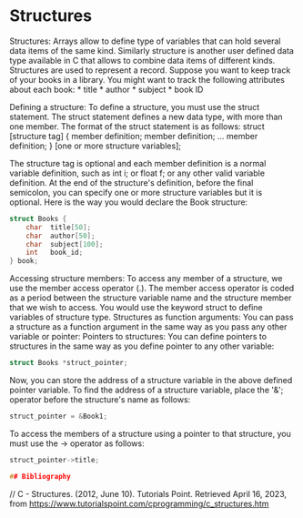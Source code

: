 # Structures

Structures: Arrays allow to define type of variables that can hold several data items of the same kind. Similarly structure is another user defined data type available in C that allows to combine data items of different kinds. Structures are used to represent a record. Suppose you want to keep track of your books in a library. You might want to track the following attributes about each book:
    * title
    * author
    * subject
    * book ID

Defining a structure: To define a structure, you must use the struct statement. The struct statement defines a new data type, with more than one member. The format of the struct statement is as follows:
struct [structure tag] {
    member definition;
    member definition;
    ...
    member definition;
} [one or more structure variables];

The structure tag is optional and each member definition is a normal variable definition, such as int i; or float f; or any other valid variable definition. At the end of the structure's definition, before the final semicolon, you can specify one or more structure variables but it is optional. Here is the way you would declare the Book structure:

```c
struct Books {
    char  title[50];
    char  author[50];
    char  subject[100];
    int   book_id;
} book;
```

Accessing structure members: To access any member of a structure, we use the member access operator (.). The member access operator is coded as a period between the structure variable name and the structure member that we wish to access. You would use the keyword struct to define variables of structure type.
Structures as function arguments: You can pass a structure as a function argument in the same way as you pass any other variable or pointer:
Pointers to structures: You can define pointers to structures in the same way as you define pointer to any other variable:

```c
struct Books *struct_pointer;
```

Now, you can store the address of a structure variable in the above defined pointer variable. To find the address of a structure variable, place the '&'; operator before the structure's name as follows:

```c
struct_pointer = &Book1;
```

To access the members of a structure using a pointer to that structure, you must use the → operator as follows:

```c
struct_pointer->title;

## Bibliography
```

// C - Structures. (2012, June 10). Tutorials Point. Retrieved April 16, 2023, from https://www.tutorialspoint.com/cprogramming/c_structures.htm